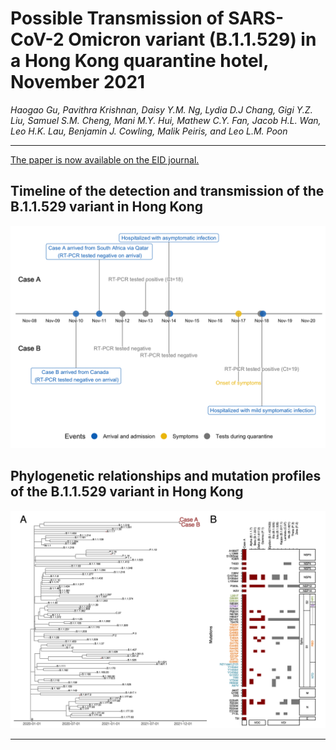 # Possible Transmission of SARS-CoV-2 Omicron variant (B.1.1.529) in a Hong Kong quarantine hotel, November 2021
*Haogao Gu, Pavithra Krishnan, Daisy Y.M. Ng, Lydia D.J Chang, Gigi Y.Z. Liu, Samuel S.M. Cheng, Mani M.Y. Hui, Mathew C.Y. Fan, Jacob H.L. Wan, Leo H.K. Lau, Benjamin J. Cowling, Malik Peiris, and Leo L.M. Poon*

---

[The paper is now available on the EID journal.](https://doi.org/10.3201/eid2802.212422)

## Timeline of the detection and transmission of the B.1.1.529 variant in Hong Kong
![](/results/timeline.png)

## Phylogenetic relationships and mutation profiles of the B.1.1.529 variant in Hong Kong
![](/results/Figure%201%20revised.png)

---
